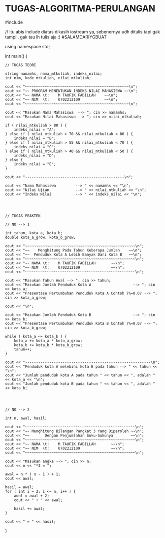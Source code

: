 # TUGAS-ALGORITMA-PERULANGAN

#include<iostream>
  
// itu abis include diatas dikasih iostream ya, sebenernya udh ditulis tapi gak tampil, gak tau lh tulis aja :) #SALAMDARIYGBUAT

using namespace std;

int main() {

	
	// TUGAS TEORI
	
	string namamhs, nama_mtkuliah, indeks_nilai;
	int nim, kode_mtkuliah, nilai_mtkuliah;
	
	cout << "~~~~~~~~~~~~~~~~~~~~~~~~~~~~~~~~~~~~~~~~~~~~~~~\n";
	cout << "~~ PROGRAM MENENTUKAN INDEKS NILAI MAHASISWA ~~\n";
	cout << "~~ NAMA \t:	M TAUFIK FADILLAH    ~~\n";
	cout << "~~ NIM  \t: 	0702212109           ~~\n";
	cout << "~~~~~~~~~~~~~~~~~~~~~~~~~~~~~~~~~~~~~~~~~~~~~~~\n";
	
	cout << "Masukan Nama Mahasiswa  --> "; cin >> namamhs;
	cout << "Masukan Nilai Mahasiswa --> "; cin >> nilai_mtkuliah;
	
	if ( nilai_mtkuliah > 80 ) {
		indeks_nilai = "A";
	} else if ( nilai_mtkuliah > 70 && nilai_mtkuliah < 80 ) {
		indeks_nilai = "B";
	} else if ( nilai_mtkuliah > 55 && nilai_mtkuliah < 70 ) {
		indeks_nilai = "C";
	} else if ( nilai_mtkuliah > 40 && nilai_mtkuliah < 50 ) {
		indeks_nilai = "D";
	} else {
		indeks_nilai = "E";
	}
	
	cout << "---------------------------------------------\n";
	
	cout << "Nama Mahasiswa 		--> " << namamhs << "\n";
	cout << "Nilai Ujian    		--> " << nilai_mtkuliah << "\n";
	cout << "Indeks Nilai   		--> " << indeks_nilai << "\n";

	
	
	
	// TUGAS PRAKTEK

	// NO --> 1 
		
	int tahun, kota_a, kota_b;
	double kota_a_grow, kota_b_grow;
	
	cout << "~~~~~~~~~~~~~~~~~~~~~~~~~~~~~~~~~~~~~~~~~~~~~~~~~~\n";
	cout << "~~    Menghitung Pada Tahun Keberapa Jumlah 	~~\n";
	cout << "~~  Penduduk Kota A Lebih Banyak Dari Kota B   ~~\n";
	cout << "~~~~~~~~~~~~~~~~~~~~~~~~~~~~~~~~~~~~~~~~~~~~~~~~~~\n";
	cout << "~~ NAMA \t:	M TAUFIK FADILLAH       ~~\n";
	cout << "~~ NIM  \t: 	0702212109              ~~\n";
	cout << "~~~~~~~~~~~~~~~~~~~~~~~~~~~~~~~~~~~~~~~~~~~~~~~~~~\n";
	
	cout << "Masukan Tahun Awal --> "; cin >> tahun;
	cout << "Masukan Jumlah Penduduk Kota A 			      --> "; cin >> kota_a;
	cout << "Presentase Pertumbuhan Penduduk Kota A Contoh 7%=0.07 --> "; cin >> kota_a_grow;
	
	cout << "\n";
	
	cout << "Masukan Jumlah Penduduk Kota B 			      --> "; cin >> kota_b;
	cout << "Presentase Pertumbuhan Penduduk Kota B Contoh 7%=0.07 --> "; cin >> kota_b_grow;
	
	while ( kota_a <= kota_b ) {
		kota_a += kota_a * kota_a_grow;
		kota_b += kota_b * kota_b_grow;
		tahun++;
	}
	
	cout << "---------------------------------------------------------\n";
	cout << "Penduduk kota A melebihi kota B pada tahun --> " << tahun << "\n";
	cout << "Jumlah penduduk kota A pada tahun " << tahun << ", adalah " << kota_a << "\n";
	cout << "Jumlah penduduk kota B pada tahun " << tahun << ", adalah " << kota_b;
	
	
	
	
	// NO --> 2

	int n, awal, hasil;	
	
	cout << "~~~~~~~~~~~~~~~~~~~~~~~~~~~~~~~~~~~~~~~~~~~~~~~~~~\n";
	cout << "~~ Menghitung Bilangan Pangkat 3 Yang Diperoleh ~~\n";
	cout << "~~       Dengan Penjumlahan Suku-Sukunya        ~~\n";
	cout << "~~~~~~~~~~~~~~~~~~~~~~~~~~~~~~~~~~~~~~~~~~~~~~~~~~\n";
	cout << "~~ NAMA \t:	M TAUFIK FADILLAH       ~~\n";
	cout << "~~ NIM  \t: 	0702212109              ~~\n";
	cout << "~~~~~~~~~~~~~~~~~~~~~~~~~~~~~~~~~~~~~~~~~~~~~~~~~~\n";
		
	cout << "Masukan angka --> "; cin >> n;
	cout << n << "*3 = ";
	
	awal = n * ( n - 1 ) + 1;
	cout << awal;
	
	hasil = awal;
	for ( int i = 2; i <= n; i++ ) {
		awal = awal + 2;
		cout << " + " << awal;
	
		hasil += awal; 
	}
	
	cout << " = " << hasil;
	
	
	
	
	
	
	
	
	
	
	
	
	
	
	
		
}
	


